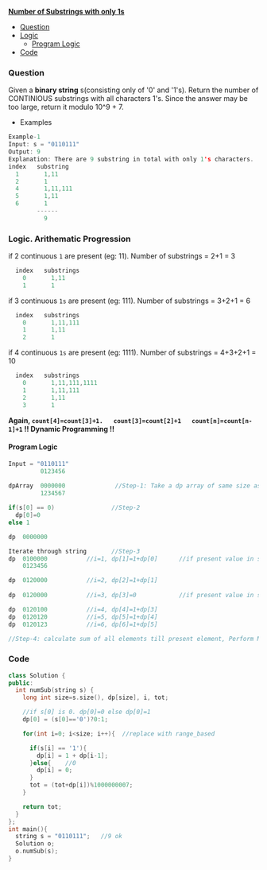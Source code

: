**[Number of Substrings with only 1s](https://leetcode.com/contest/weekly-contest-197/problems/number-of-substrings-with-only-1s/)**
- [Question](#q)
- [Logic](#l)
  - [Program Logic](#pl)
- [Code](#c)

<a name=q></a>
### Question
Given a **binary string** s(consisting only of '0' and '1's). Return the number of CONTINIOUS substrings with all characters 1's. Since the answer may be too large, return it modulo 10^9 + 7.
- Examples
```c
Example-1
Input: s = "0110111"
Output: 9
Explanation: There are 9 substring in total with only 1's characters.
index   substring
  1       1,11
  2       1
  4       1,11,111
  5       1,11
  6       1
        ------
          9
```

<a name=l></a>
### Logic. Arithematic Progression
if 2 continuous `1` are present (eg: 11). Number of substrings = 2+1 = 3
```c
  index   substrings
    0       1,11
    1       1
```
if 3 continuous `1s` are present (eg: 111). Number of substrings = 3+2+1 = 6
```c
  index   substrings
    0       1,11,111
    1       1,11
    2       1
```  
if 4 continuous `1s` are present (eg: 1111). Number of substrings = 4+3+2+1 = 10
```c
  index   substrings
    0       1,11,111,1111
    1       1,11,111
    2       1,11
    3       1
```
**Again, `count[4]=count[3]+1.   count[3]=count[2]+1   count[n]=count[n-1]+1`   !! Dynamic Programming !!**

<a name=pl></a>
#### Program Logic
```c
Input = "0110111"
         0123456
         
dpArray  0000000              //Step-1: Take a dp array of same size as input string
         1234567

if(s[0] == 0)                //Step-2
  dp[0]=0   
else 1

dp  0000000

Iterate through string       //Step-3
dp  0100000           //i=1, dp[1]=1+dp[0]      //if present value in string is 1 `s[i]==1`, `dp[i]=1+dp[i-1]`
    0123456

dp  0120000           //i=2, dp[2]=1+dp[1]
    
dp  0120000           //i=3, dp[3]=0            //if present value in string is 0 `s[i]==0`, `dp[i]=0`

dp  0120100           //i=4, dp[4]=1+dp[3]
dp  0120120           //i=5, dp[5]=1+dp[4]
dp  0120123           //i=6, dp[6]=1+dp[5]

//Step-4: calculate sum of all elements till present element, Perform Modulus since this sums maybe large
```  

<a name=c></a>
### Code
```cpp
class Solution {
public:
  int numSub(string s) {
    long int size=s.size(), dp[size], i, tot;

    //if s[0] is 0. dp[0]=0 else dp[0]=1
    dp[0] = (s[0]=='0')?0:1;

    for(int i=0; i<size; i++){  //replace with range_based

      if(s[i] == '1'){
        dp[i] = 1 + dp[i-1];
      }else{    //0
        dp[i] = 0;
      }
      tot = (tot+dp[i])%1000000007;
    }

    return tot;
  }
};
int main(){
  string s = "0110111";   //9 ok
  Solution o;
  o.numSub(s);
}
```
